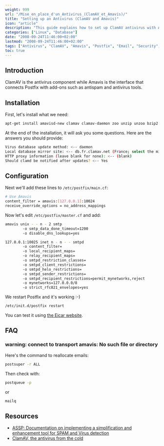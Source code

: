 ```yaml
---
weight: 999
url: "/Mise_en_place_d'un_Antivirus_(ClamAV_et_Amavis)/"
title: "Setting up an Antivirus (ClamAV and Amavis)"
icon: "article"
description: "This guide explains how to set up ClamAV antivirus with Amavis to integrate with Postfix for email scanning."
categories: ["Linux", "Database"]
date: "2008-09-24T11:46:00+02:00"
lastmod: "2008-09-24T11:46:00+02:00"
tags: ["Antivirus", "ClamAV", "Amavis", "Postfix", "Email", "Security", "Servers", "Network"]
toc: true
---
```


## Introduction

ClamAV is the antivirus component while Amavis is the interface that connects Postfix with add-ons such as antispam and antivirus tools.

## Installation

First, let's install what we need:

```bash
apt-get install amavisd-new clamav clamav-daemon zoo unzip unzoo bzip2
```

At the end of the installation, it will ask you some questions. Here are the answers you should provide:

```bash
Virus database update method: <-- daemon
Local database mirror site: <-- db.fr.clamav.net (France; select the mirror that is closest to you)
HTTP proxy information (leave blank for none): <-- (blank)
Should clamd be notified after updates? <-- Yes
```

## Configuration

Next we'll add these lines to `/etc/postfix/main.cf`:

```bash
# Use Amavis
content_filter = amavis:[127.0.0.1]:10024
receive_override_options = no_address_mappings
```

Now let's edit `/etc/postfix/master.cf` and add:

```bash
amavis unix - - n - 2 smtp
        -o smtp_data_done_timeout=1200
        -o disable_dns_lookups=yes

127.0.0.1:10025 inet n - n - - smtpd
        -o content_filter=
        -o local_recipient_maps=
        -o relay_recipient_maps=
        -o smtpd_restriction_classes=
        -o smtpd_client_restrictions=
        -o smtpd_helo_restrictions=
        -o smtpd_sender_restrictions=
        -o smtpd_recipient_restrictions=permit_mynetworks,reject
        -o mynetworks=127.0.0.0/8
        -o strict_rfc821_envelopes=yes
```

We restart Postfix and it's working :-)

```bash
/etc/init.d/postfix restart
```

You can test it using [the Eicar website](https://www.eicar.org/anti_virus_test_file.htm).

## FAQ

### warning: connect to transport amavis: No such file or directory

Here's the command to reallocate emails:

```bash
postsuper -r ALL
```

Then check with:

```bash
postqueue -p
```

or

```bash
mailq
```

## Resources
- [ASSP: Documentation on implementing a simplification and enhancement tool for SPAM and Virus detection](/pdf/assp_with_embedded_clamav_integrated_into_postfix.pdf)
- [ClamAV, the antivirus from the cold](/pdf/clamav,_l'antivirus_qui_vient_du_froid.pdf)
